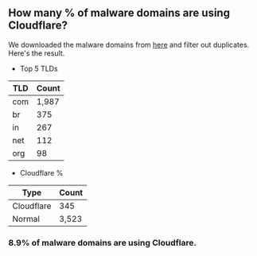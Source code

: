 ## How many % of malware domains are using Cloudflare?


We downloaded the malware domains from [here](https://urlhaus.abuse.ch) and filter out duplicates.
Here's the result.


[//]: # (start replacement)


- Top 5 TLDs

| TLD | Count |
| --- | --- |
| com | 1,987 |
| br | 375 |
| in | 267 |
| net | 112 |
| org | 98 |


- Cloudflare %

| Type | Count |
| --- | --- |
| Cloudflare | 345 |
| Normal | 3,523 |


### 8.9% of malware domains are using Cloudflare.